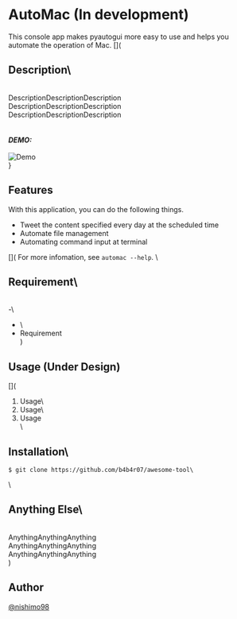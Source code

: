 # AutoMac (In development)

<!-- [Badge Status](https://ci-as-a-service) -->

<!-- Overview -->
This console app makes pyautogui more easy to use and helps you automate the operation of Mac.
[](
## Description\
\
DescriptionDescriptionDescription\
DescriptionDescriptionDescription\
DescriptionDescriptionDescription\
\
\
 ***DEMO:***\
\
![Demo](https://image-url.gif)\
}

## Features
With this application, you can do the following things.
- Tweet the content specified every day at the scheduled time
- Automate file management
- Automating command input at terminal

[](
For more infomation, see `automac --help`. \

## Requirement\
\
-\ 
- \
- Requirement\
)
## Usage (Under Design)
[](
1. Usage\
2. Usage\
3. Usage\
\
## Installation\
    $ git clone https://github.com/b4b4r07/awesome-tool\
\
## Anything Else\
\
AnythingAnythingAnything\
AnythingAnythingAnything\
AnythingAnythingAnything\
)
## Author

[@nishimo98](https://twitter.com/nishimo98?lang=ja)
